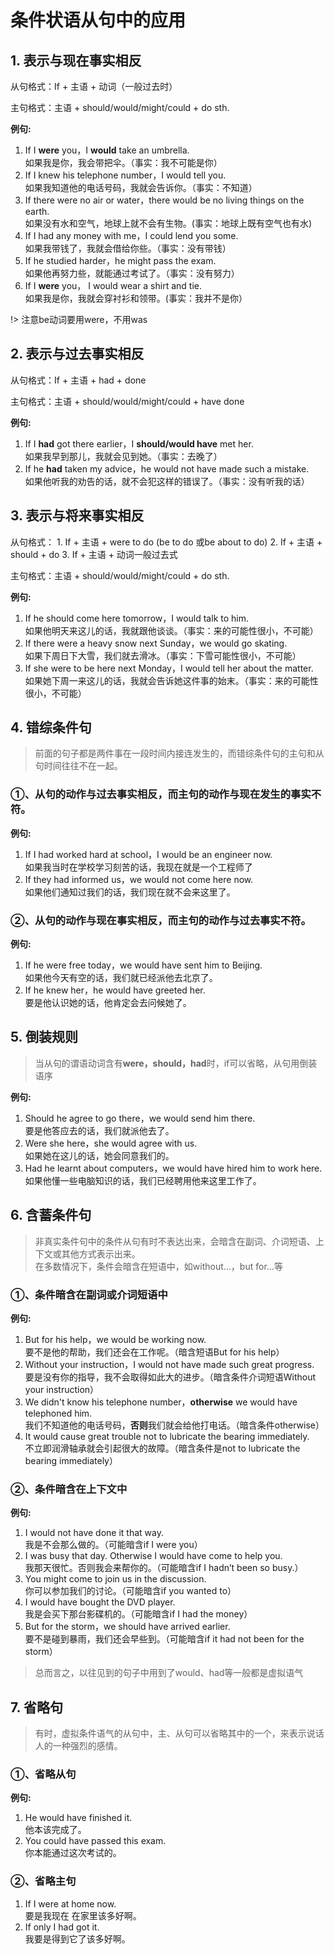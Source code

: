 # 条件状语从句中的应用

## 1. 表示与**现在**事实相反
从句格式：If + 主语 + 动词（一般过去时）

主句格式：主语 + should/would/might/could + do sth.

**例句:**
1. If I **were** you，I **would** take an umbrella.<br>
如果我是你，我会带把伞。（事实：我不可能是你）
2. If I knew his telephone number，I would tell you.<br>
如果我知道他的电话号码，我就会告诉你。（事实：不知道）
3. If there were no air or water，there would be no living things on the earth.<br>
如果没有水和空气，地球上就不会有生物。(事实：地球上既有空气也有水)
4. If I had any money with me，I could lend you some.<br>
如果我带钱了，我就会借给你些。（事实：没有带钱）
5. If he studied harder，he might pass the exam.<br>
如果他再努力些，就能通过考试了。（事实：没有努力）
6. If I **were** you， I would wear a shirt and tie.<br>
如果我是你，我就会穿衬衫和领带。(事实：我并不是你）

!> 注意be动词要用were，不用was

## 2. 表示与**过去**事实相反

从句格式：If + 主语 + had + done

主句格式：主语 + should/would/might/could + have done

**例句:**
1. If I **had** got there earlier，I **should/would have** met her.<br>
如果我早到那儿，我就会见到她。（事实：去晚了）
2. If he **had** taken my advice，he would not have made such a mistake.<br>
如果他听我的劝告的话，就不会犯这样的错误了。（事实：没有听我的话）


## 3. 表示与**将来**事实相反
从句格式：
    1. If + 主语 + were to do (be to do 或be about to do)
    2. If + 主语 + should + do
    3. If + 主语 + 动词一般过去式

主句格式：主语 + should/would/might/could + do sth.

**例句:**
1. If he should come here tomorrow，I would talk to him.<br>
如果他明天来这儿的话，我就跟他谈谈。（事实：来的可能性很小，不可能）
2. If there were a heavy snow next Sunday，we would go skating.<br>
如果下周日下大雪，我们就去滑冰。（事实：下雪可能性很小，不可能）
3. If she were to be here next Monday，I would tell her about the matter.<br>
如果她下周一来这儿的话，我就会告诉她这件事的始末。（事实：来的可能性很小，不可能）

## 4. 错综条件句

> 前面的句子都是两件事在一段时间内接连发生的，而错综条件句的主句和从句时间往往不在一起。

### ①、从句的动作与过去事实相反，而主句的动作与**现在**发生的事实不符。
**例句:**
1. If I had worked hard at school，I would be an engineer now.<br>
如果我当时在学校学习刻苦的话，我现在就是一个工程师了
2. If they had informed us，we would not come here now.<br>
如果他们通知过我们的话，我们现在就不会来这里了。

### ②、从句的动作与现在事实相反，而主句的动作与**过去**事实不符。
**例句:**
1. If he were free today，we would have sent him to Beijing.<br>
如果他今天有空的话，我们就已经派他去北京了。
1. If he knew her，he would have greeted her.<br>
要是他认识她的话，他肯定会去问候她了。


## 5. 倒装规则
> 当从句的谓语动词含有**were，should，had**时，if可以省略，从句用倒装语序

**例句:**
1. Should he agree to go there，we would send him there.<br>
要是他答应去的话，我们就派他去了。
2. Were she here，she would agree with us.<br>
如果她在这儿的话，她会同意我们的。
3. Had he learnt about computers，we would have hired him to work here.<br>
如果他懂一些电脑知识的话，我们已经聘用他来这里工作了。

## 6. 含蓄条件句
> 非真实条件句中的条件从句有时不表达出来，会暗含在副词、介词短语、上下文或其他方式表示出来。<br>在多数情况下，条件会暗含在短语中，如without…，but for…等

### ①、条件暗含在副词或介词短语中

**例句:**
1. But for his help，we would be working now.<br>
要不是他的帮助，我们还会在工作呢。（暗含短语But for his help）
2. Without your instruction，I would not have made such great progress.<br>
要是没有你的指导，我不会取得如此大的进步。（暗含条件介词短语Without your instruction）
3. We didn't know his telephone number，**otherwise** we would have telephoned him.<br>
我们不知道他的电话号码，**否则**我们就会给他打电话。（暗含条件otherwise）
4. It would cause great trouble not to lubricate the bearing immediately.<br>
不立即润滑轴承就会引起很大的故障。（暗含条件是not to lubricate the bearing immediately）

### ②、条件暗含在上下文中
**例句:**
1. I would not have done it that way.<br>
我是不会那么做的。（可能暗含if I were you）
2. I was busy that day. Otherwise I would have come to help you.<br>
我那天很忙。否则我会来帮你的。（可能暗含if I hadn’t been so busy.）
3. You might come to join us in the discussion.<br>
你可以参加我们的讨论。（可能暗含if you wanted to）
4. I would have bought the DVD player.<br>
我是会买下那台影碟机的。（可能暗含if I had the money）
5. But for the storm，we should have arrived earlier.<br>
要不是碰到暴雨，我们还会早些到。（可能暗含if it had not been for the storm）

> 总而言之，以往见到的句子中用到了would、had等一般都是虚拟语气

## 7. 省略句
> 有时，虚拟条件语气的从句中，主、从句可以省略其中的一个，来表示说话人的一种强烈的感情。

### ①、省略从句
**例句:**
1. He would have finished it. <br>他本该完成了。
2. You could have passed this exam. <br>你本能通过这次考试的。

### ②、省略主句
1. If I were at home now. <br>要是我现在 在家里该多好啊。
2. If only I had got it. <br>我要是得到它了该多好啊。